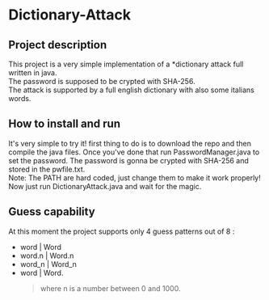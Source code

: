 # Dictionary-Attack
## Project description
This project is a very simple implementation of a *dictionary attack full written in java.  
The password is supposed to be crypted with SHA-256.  
The attack is supported by a full english dictionary with also some italians words.
## How to install and run
It's very simple to try it! first thing to do is to download the repo and then compile the java files.
Once you've done that run PasswordManager.java to set the password. The password is gonna be crypted with SHA-256 and stored in the pwfile.txt.  
Note: The PATH are hard coded, just change them to make it work properly!  
Now just run DictionaryAttack.java and wait for the magic.
## Guess capability
At this moment the project supports only 4 guess patterns out of 8 :
- word | Word
- word.n | Word.n
- word_n | Word_n
- word<n> | Word<n>. 
  > where n is a number between 0 and 1000. 
